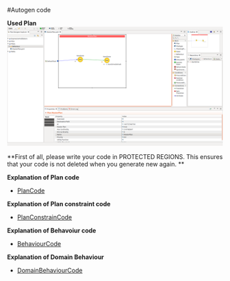 #Autogen code


**Used Plan**
![Used Plan](PlanDesignerNewPlan.png)


**First of all, please write your code in PROTECTED REGIONS. This ensures that your code is not deleted when you generate new again. **

**Explanation of Plan code**
* [PlanCode](Plancode.md)

**Explanation of Plan constraint code**
* [PlanConstrainCode](PlanConstraintCode.md)

**Explanation of Behavoiur code**
* [BehaviourCode](BehCode.md)

**Explanation of Domain Behaviour**
* [DomainBehaviourCode](Domain.md)
